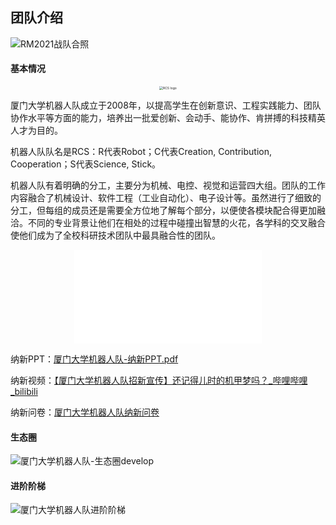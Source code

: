 ## 团队介绍

![RM2021战队合照](RM2021战队合照.jpg)

#### 基本情况

<center><img src="RCS logo.jpg" alt="RCS logo" style="zoom:36%;" /></center>

厦门大学机器人队成立于2008年，以提高学生在创新意识、工程实践能力、团队协作水平等方面的能力，培养出一批爱创新、会动手、能协作、肯拼搏的科技精英人才为目的。

机器人队队名是RCS：R代表Robot；C代表Creation, Contribution, Cooperation；S代表Science, Stick。

机器人队有着明确的分工，主要分为机械、电控、视觉和运营四大组。团队的工作内容融合了机械设计、软件工程（工业自动化）、电子设计等。虽然进行了细致的分工，但每组的成员还是需要全方位地了解每个部分，以便使各模块配合得更加融洽。不同的专业背景让他们在相处的过程中碰撞出智慧的火花，各学科的交叉融合使他们成为了全校科研技术团队中最具融合性的团队。

<center><iframe src="//player.bilibili.com/player.html?aid=588991643&bvid=BV1sB4y1T7aE&cid=364449093&page=1" scrolling="no" border="0" frameborder="no" framespacing="0" allowfullscreen="true"> </iframe></center>

纳新PPT：[厦门大学机器人队-纳新PPT.pdf](厦门大学机器人队-纳新PPT.pdf) 

纳新视频：[【厦门大学机器人队招新宣传】还记得儿时的机甲梦吗？_哔哩哔哩_bilibili](https://www.bilibili.com/video/BV1sB4y1T7aE)

纳新问卷：[厦门大学机器人队纳新问卷](https://docs.qq.com/form/page/DR0dtUVNnemtFcG14?_w_tencentdocx_form=1)

#### 生态圈

![厦门大学机器人队-生态圈develop](厦门大学机器人队-生态圈develop.png)

#### 进阶阶梯

![厦门大学机器人队进阶阶梯](厦门大学机器人队进阶阶梯.png)

